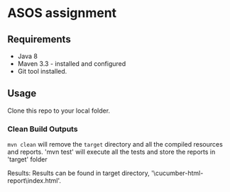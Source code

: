 ASOS assignment
=====================

## Requirements

- Java 8
- Maven 3.3 - installed and configured
- Git tool installed.


## Usage

Clone this repo to your local folder. 

### Clean Build Outputs

`mvn clean` will remove the `target` directory and all the compiled resources and reports.
'mvn test' will execute all the tests and store the reports in 'target' folder

Results:
Results can be found in target directory, '\cucumber-html-report\index.html'. 

